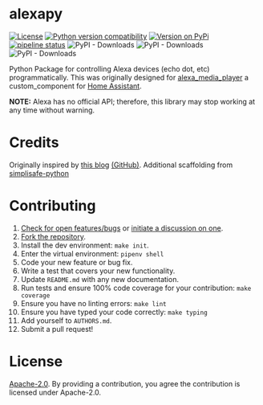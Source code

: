# alexapy

[![License](https://img.shields.io/badge/License-Apache%202.0-blue.svg)](https://opensource.org/licenses/Apache-2.0)
[![Python version compatibility](https://img.shields.io/pypi/pyversions/alexapy)](https://pypi.org/project/alexapy)
[![Version on PyPi](https://img.shields.io/pypi/v/alexapy)](https://pypi.org/project/alexapy)
[![pipeline status](https://gitlab.com/keatontaylor/alexapy/badges/master/pipeline.svg)](https://gitlab.com/keatontaylor/alexapy/commits/master)
![PyPI - Downloads](https://img.shields.io/pypi/dd/alexapy)
![PyPI - Downloads](https://img.shields.io/pypi/dw/alexapy)
![PyPI - Downloads](https://img.shields.io/pypi/dm/alexapy)

Python Package for controlling Alexa devices (echo dot, etc) programmatically. This was originally designed for [alexa_media_player](https://github.com/custom-components/alexa_media_player) a custom_component for [Home Assistant](https://www.home-assistant.io/).

**NOTE:** Alexa has no official API; therefore, this library may stop
working at any time without warning.

# Credits
Originally inspired by [this blog](https://blog.loetzimmer.de/2017/10/amazon-alexa-hort-auf-die-shell-echo.html) [(GitHub)](https://github.com/thorsten-gehrig/alexa-remote-control).
Additional scaffolding from [simplisafe-python](https://github.com/bachya/simplisafe-python)

# Contributing

1.  [Check for open features/bugs](https://gitlab.com/keatontaylor/alexapy/issues)
  or [initiate a discussion on one](https://gitlab.com/keatontaylor/alexapy/issues/new).
2.  [Fork the repository](https://gitlab.com/keatontaylor/alexapy/forks/new).
3.  Install the dev environment: `make init`.
4.  Enter the virtual environment: `pipenv shell`
5.  Code your new feature or bug fix.
6.  Write a test that covers your new functionality.
7.  Update `README.md` with any new documentation.
8.  Run tests and ensure 100% code coverage for your contribution: `make coverage`
9.  Ensure you have no linting errors: `make lint`
10. Ensure you have typed your code correctly: `make typing`
11. Add yourself to `AUTHORS.md`.
12. Submit a pull request!

# License
[Apache-2.0](LICENSE). By providing a contribution, you agree the contribution is licensed under Apache-2.0.
